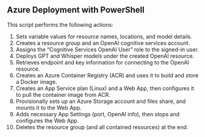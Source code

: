 
## Azure Deployment with PowerShell

This script performs the following actions:

1. Sets variable values for resource names, locations, and model details.  
2. Creates a resource group and an OpenAI cognitive services account.  
3. Assigns the “Cognitive Services OpenAI User” role to the signed-in user.  
4. Deploys GPT and Whisper models under the created OpenAI resource.  
5. Retrieves endpoint and key information for connecting to the OpenAI resource.  
6. Creates an Azure Container Registry (ACR) and uses it to build and store a Docker image.  
7. Creates an App Service plan (Linux) and a Web App, then configures it to pull the container image from ACR.  
8. Provisionally sets up an Azure Storage account and files share, and mounts it to the Web App.  
9. Adds necessary App Settings (port, OpenAI info), then stops and configures the Web App.  
10. Deletes the resource group (and all contained resources) at the end.
